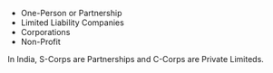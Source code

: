 - One-Person or Partnership
- Limited Liability Companies
- Corporations
- Non-Profit

In India, S-Corps are Partnerships and C-Corps are Private Limiteds.